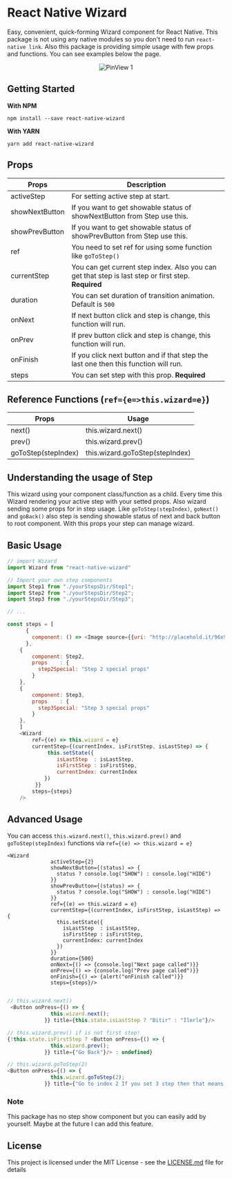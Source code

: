 # React Native Wizard
 
Easy, convenient, quick-forming Wizard component for React Native. This package is not using any native modules so you don't need to run `react-native link`. Also this package is providing simple usage with few props and functions. You can see examples below the page.


<p align='center'><img src='https://taluttasgiran.com.tr/assets/reactNativeWizardExample.gif' alt='PinView 1'></p>


## Getting Started

**With NPM**

```
npm install --save react-native-wizard
```

**With YARN**

```
yarn add react-native-wizard
```

## Props

| Props                 |Description|
|-----------------------|-----------------------|
|activeStep             |For setting active step at start.|
|showNextButton         |If you want to get showable status of showNextButton from Step use this.
|showPrevButton         |If you want to get showable status of showPrevButton from Step use this.|
|ref                    |You need to set ref for using some function like `goToStep()`|    
|currentStep            |You can get current step index. Also you can get that step is last step or first step. **Required**|
|duration               |You can set duration of transition animation. Default is `500` |
|onNext                 |If next button click and step is change, this function will run.|
|onPrev                 |If prev button click and step is change, this function will run.|
|onFinish               |If you click next button and if that step the last one then this function will run.|
|steps                  |You can set step with this prop. **Required**|

## Reference Functions (`ref={e=>this.wizard=e}`)

| Props                 |Usage                  |
|-----------------------|-----------------------|
|next()                 |this.wizard.next() |
|prev()                 |this.wizard.prev() |
|goToStep(stepIndex)                 |this.wizard.goToStep(stepIndex)|

## Understanding the usage of Step

This wizard using your component class/function as a child. Every time this Wizard rendering your active step with your setted props. Also wizard sending some props for in step usage.  Like `goToStep(stepIndex)`, `goNext()` and `goBack()` also step is sending showable status of next and back button to root component. With this props your step can manage wizard.

## Basic Usage

```javascript
// import Wizard
import Wizard from "react-native-wizard"

// Import your own step components
import Step1 from "./yourStepsDir/Step1";
import Step2 from "./yourStepsDir/Step2";
import Step3 from "./yourStepsDir/Step3";

// ...

const steps = [
      {
        component: () => <Image source={{uri: "http://placehold.it/96x96"}} style={{width:50, height:50}}/>,
      },
    {
        component: Step2,
        props    : {
          step2Special: "Step 2 special props"
        }
    },
    {
        component: Step3,
        props    : {
          step3Special: "Step 3 special props"
        }
    },
    ]
    <Wizard
        ref={(e) => this.wizard = e}
        currentStep={(currentIndex, isFirstStep, isLastStep) => {
             this.setState({
                isLastStep  : isLastStep,
                isFirstStep : isFirstStep,
                currentIndex: currentIndex
            })
         }}
        steps={steps}
    />

```

## Advanced Usage

You can access `this.wizard.next()`, `this.wizard.prev()` and `goToStep(stepIndex)` functions via `ref={(e) => this.wizard = e}`

```
<Wizard
              activeStep={2}
              showNextButton={(status) => {
                status ? console.log("SHOW") : console.log("HIDE")
              }}
              showPrevButton={(status) => {
                status ? console.log("SHOW") : console.log("HIDE")
              }}
              ref={(e) => this.wizard = e}
              currentStep={(currentIndex, isFirstStep, isLastStep) => {
                this.setState({
                  isLastStep  : isLastStep,
                  isFirstStep : isFirstStep,
                  currentIndex: currentIndex
                })
              }}
              duration={500}
              onNext={() => {console.log("Next page called")}}
              onPrev={() => {console.log("Prev page called")}}
              onFinish={() => {alert("onFinish called")}}
              steps={steps}/>
```

```javascript

// this.wizard.next()
 <Button onPress={() => {
              this.wizard.next();
            }} title={this.state.isLastStep ? "Bitir" : "İlerle"}/>

// this.wizard.prev() if is not first step!
{!this.state.isFirstStep ? <Button onPress={() => {
              this.wizard.prev();
            }} title={"Go Back"}/> : undefined}

// this.wizard.goToStep(2)
<Button onPress={() => {
              this.wizard.goToStep(2);
            }} title={"Go to index 2 If you set 3 step then that means step 3"}/>

```

### Note
 This package has no step show component but you can easily add by yourself. Maybe at the future I can add this feature.

## License

This project is licensed under the MIT License - see the [LICENSE.md](LICENSE.md) file for details